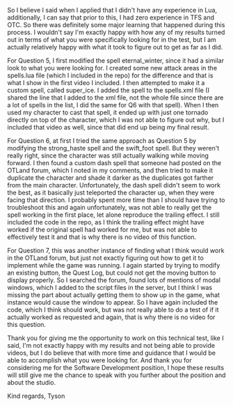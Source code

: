 So I believe I said when I applied that I didn't have any experience in Lua, additionally, I can say that prior to this, I had zero experience in TFS and OTC. 
So there was definitely some major learning that happened during this process. 
I wouldn't say I'm exactly happy with how any of my results turned out in terms of what you were specifically looking for in the test, but I am actually relatively happy with what it took to figure out to get as far as I did.

For Question 5, I first modified the spell eternal_winter, since it had a similar look to what you were looking for. 
I created some new attack areas in the spells.lua file (which I included in the repo) for the difference and that is what I show in the first video I included. 
I then attempted to make it a custom spell, called super_ice. I added the spell to the spells.xml file (I shared the line that I added to the xml file, not the whole file since there are a lot of spells in the list, I did the same for Q6 with that spell). 
When I then used my character to cast that spell, it ended up with just one tornado directly on top of the character, which I was not able to figure out why, but I included that video as well, since that did end up being my final result.

For Question 6, at first I tried the same approach as Question 5 by modifying the strong_haste spell and the swift_foot spell. 
But they weren't really right, since the character was still actually walking while moving forward. 
I then found a custom dash spell that someone had posted on the OTLand forum, which I noted in my comments, and then tried to make it duplicate the character and shade it darker as the duplicates got farther from the main character.
Unfortunately, the dash spell didn't seem to work the best, as it basically just teleported the character up, when they were facing that direction. 
I probably spent more time than I should have trying to troubleshoot this and again unfortunately, was not able to really get the spell working in the first place, let alone reproduce the trailing effect. 
I still included the code in the repo, as I think the trailing effect might have worked if the original spell had worked for me, but was not able to effectively test it and that is why there is no video of this function.

For Question 7, this was another instance of finding what I think would work in the OTLand forum, but just not exactly figuring out how to get it to implement while the game was running. 
I again started by trying to modify an existing button, the Quest Log, but could not get the moving button to display properly. 
So I searched the forum, found lots of mentions of modal windows, which I added to the script files in the server, but I think I was missing the part about actually getting them to show up in the game, what instance would cause the window to appear. 
So I have again included the code, which I think should work, but was not really able to do a test of if it actually worked as requested and again, that is why there is no video for this question.

Thank you for giving me the opportunity to work on this technical test, like I said, I'm not exactly happy with my results and not being able to provide videos, but I do believe that with more time and guidance that I would be able to accomplish what you were looking for. 
And thank you for considering me for the Software Development position, I hope these results will still give me the chance to speak with you further about the position and about the studio.

Kind regards,
Tyson
